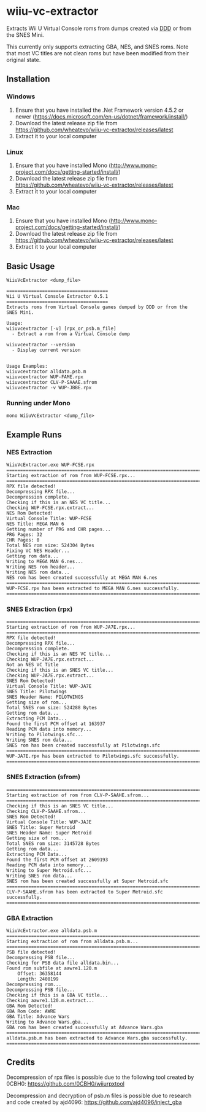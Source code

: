 # wiiu-vc-extractor
Extracts Wii U Virtual Console roms from dumps created via [DDD](https://github.com/dimok789/ddd/releases) or from the SNES Mini.

This currently only supports extracting GBA, NES, and SNES roms. Note that most VC titles are not clean roms but have been modified from their original state.

## Installation
### Windows
1. Ensure that you have installed the .Net Framework version 4.5.2 or newer (https://docs.microsoft.com/en-us/dotnet/framework/install/)
2. Download the latest release zip file from https://github.com/wheatevo/wiiu-vc-extractor/releases/latest
3. Extract it to your local computer

### Linux
1. Ensure that you have installed Mono (http://www.mono-project.com/docs/getting-started/install/)
2. Download the latest release zip file from https://github.com/wheatevo/wiiu-vc-extractor/releases/latest
3. Extract it to your local computer

### Mac
1. Ensure that you have installed Mono (http://www.mono-project.com/docs/getting-started/install/)
2. Download the latest release zip file from https://github.com/wheatevo/wiiu-vc-extractor/releases/latest
3. Extract it to your local computer


## Basic Usage
`WiiuVcExtractor <dump_file>`

```
=====================================
Wii U Virtual Console Extractor 0.5.1
=====================================
Extracts roms from Virtual Console games dumped by DDD or from the SNES Mini.

Usage:
wiiuvcextractor [-v] [rpx_or_psb.m_file]
  - Extract a rom from a Virtual Console dump

wiiuvcextractor --version
  - Display current version


Usage Examples:
wiiuvcextractor alldata.psb.m
wiiuvcextractor WUP-FAME.rpx
wiiuvcextractor CLV-P-SAAAE.sfrom
wiiuvcextractor -v WUP-JBBE.rpx
```

### Running under Mono
`mono WiiuVcExtractor <dump_file>`

## Example Runs
### NES Extraction
```
WiiuVcExtractor.exe WUP-FCSE.rpx
============================================================================
Starting extraction of rom from WUP-FCSE.rpx...
============================================================================
RPX file detected!
Decompressing RPX file...
Decompression complete.
Checking if this is an NES VC title...
Checking WUP-FCSE.rpx.extract...
NES Rom Detected!
Virtual Console Title: WUP-FCSE
NES Title: MEGA MAN 6
Getting number of PRG and CHR pages...
PRG Pages: 32
CHR Pages: 0
Total NES rom size: 524304 Bytes
Fixing VC NES Header...
Getting rom data...
Writing to MEGA MAN 6.nes...
Writing NES rom header...
Writing NES rom data...
NES rom has been created successfully at MEGA MAN 6.nes
============================================================================
WUP-FCSE.rpx has been extracted to MEGA MAN 6.nes successfully.
============================================================================
```

### SNES Extraction (rpx)
```
============================================================================
Starting extraction of rom from WUP-JA7E.rpx...
============================================================================
RPX file detected!
Decompressing RPX file...
Decompression complete.
Checking if this is an NES VC title...
Checking WUP-JA7E.rpx.extract...
Not an NES VC Title
Checking if this is an SNES VC title...
Checking WUP-JA7E.rpx.extract...
SNES Rom Detected!
Virtual Console Title: WUP-JA7E
SNES Title: Pilotwings
SNES Header Name: PILOTWINGS
Getting size of rom...
Total SNES rom size: 524288 Bytes
Getting rom data...
Extracting PCM Data...
Found the first PCM offset at 163937
Reading PCM data into memory...
Writing to Pilotwings.sfc...
Writing SNES rom data...
SNES rom has been created successfully at Pilotwings.sfc
============================================================================
WUP-JA7E.rpx has been extracted to Pilotwings.sfc successfully.
============================================================================
```

### SNES Extraction (sfrom)
```
============================================================================
Starting extraction of rom from CLV-P-SAAHE.sfrom...
============================================================================
Checking if this is an SNES VC title...
Checking CLV-P-SAAHE.sfrom...
SNES Rom Detected!
Virtual Console Title: WUP-JAJE
SNES Title: Super Metroid
SNES Header Name: Super Metroid
Getting size of rom...
Total SNES rom size: 3145728 Bytes
Getting rom data...
Extracting PCM Data...
Found the first PCM offset at 2609193
Reading PCM data into memory...
Writing to Super Metroid.sfc...
Writing SNES rom data...
SNES rom has been created successfully at Super Metroid.sfc
============================================================================
CLV-P-SAAHE.sfrom has been extracted to Super Metroid.sfc successfully.
============================================================================
```

### GBA Extraction
```
WiiuVcExtractor.exe alldata.psb.m
============================================================================
Starting extraction of rom from alldata.psb.m...
============================================================================
PSB file detected!
Decompressing PSB file...
Checking for PSB data file alldata.bin...
Found rom subfile at aawre1.120.m
    Offset: 36358144
    Length: 2408199
Decompressing rom...
Decompressing PSB file...
Checking if this is a GBA VC title...
Checking aawre1.120.m.extract...
GBA Rom Detected!
GBA Rom Code: AWRE
GBA Title: Advance Wars
Writing to Advance Wars.gba...
GBA rom has been created successfully at Advance Wars.gba
============================================================================
alldata.psb.m has been extracted to Advance Wars.gba successfully.
============================================================================
```

## Credits
Decompression of rpx files is possible due to the following tool created by 0CBH0: https://github.com/0CBH0/wiiurpxtool

Decompression and decryption of psb.m files is possible due to research and code created by ajd4096: https://github.com/ajd4096/inject_gba
